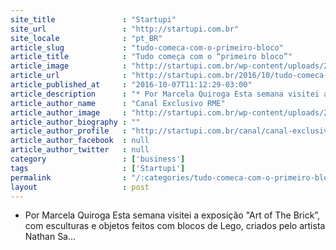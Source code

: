 ```yaml
---
site_title               : "Startupi"
site_url                 : "http://startupi.com.br"
site_locale              : "pt_BR"
article_slug             : "tudo-comeca-com-o-primeiro-bloco"
article_title            : "Tudo começa com o “primeiro bloco”"
article_image            : "http://startupi.com.br/wp-content/uploads/2016/10/14625558_1187844747938412_156693806_o-870x250.jpg"
article_url              : "http://startupi.com.br/2016/10/tudo-comeca-com-o-primeiro-bloco/"
article_published_at     : "2016-10-07T11:12:29-03:00"
article_description      : "* Por Marcela Quiroga Esta semana visitei a exposição 'Art of The Brick”, com esculturas e objetos feitos com blocos de Lego, criados pelo artista Nathan Sa..."
article_author_name      : "Canal Exclusivo RME"
article_author_image     : "http://startupi.com.br/wp-content/uploads/2015/10/logomarca_jpg1-170x170.jpg"
article_author_biography : ""
article_author_profile   : "http://startupi.com.br/canal/canal-exclusivo-rme/"
article_author_facebook  : null
article_author_twitter   : null
category                 : ['business']
tags                     : ['Startupi']
permalink                : "/:categories/tudo-comeca-com-o-primeiro-bloco/"
layout                   : post
---
```


* Por Marcela Quiroga Esta semana visitei a exposição "Art of The Brick”, com esculturas e objetos feitos com blocos de Lego, criados pelo artista Nathan Sa...
